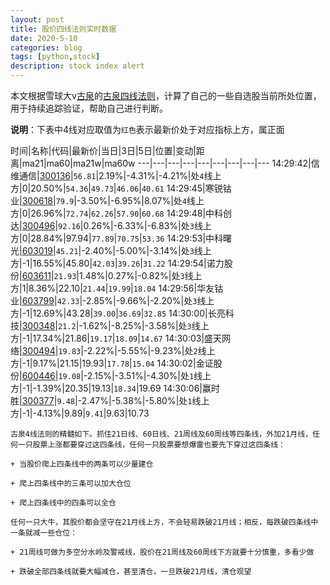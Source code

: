 ```yaml
---
layout: post
title: 股价四线法则实时数据
date: 2020-5-10
categories: blog
tags: [python,stock]
description: stock index alert
---
```



本文根据雪球大v[古泉](https://xueqiu.com/u/7148646888)的[古泉四线法则](https://xueqiu.com/7148646888/130498192)，计算了自己的一些自选股当前所处位置，用于持续追踪验证，帮助自己进行判断。

**说明**：下表中4线对应取值为`红色`表示最新价处于对应指标上方，属正面

时间|名称|代码|最新价|当日|3日|5日|位置|变动|距离|ma21|ma60|ma21w|ma60w
---|---|---|---|---|---|---|---|---
14:29:42|信维通信|[300136](https://xueqiu.com/S/SZ300136)|`56.81`|2.19%|-4.31%|-4.21%|处`4`线上方|0|20.50%|`54.36`|`49.73`|`46.06`|`40.61`
14:29:45|寒锐钴业|[300618](https://xueqiu.com/S/SZ300618)|`79.9`|-3.50%|-6.95%|8.07%|处`4`线上方|0|26.96%|`72.74`|`62.26`|`57.90`|`60.68`
14:29:48|中科创达|[300496](https://xueqiu.com/S/SZ300496)|`92.16`|0.26%|-6.33%|-6.83%|处`3`线上方|0|28.84%|97.94|`77.89`|`70.75`|`53.36`
14:29:53|中科曙光|[603019](https://xueqiu.com/S/SH603019)|`45.21`|-2.40%|-5.00%|-3.14%|处`3`线上方|-1|16.55%|45.80|`42.03`|`39.26`|`31.22`
14:29:54|诺力股份|[603611](https://xueqiu.com/S/SH603611)|`21.93`|1.48%|0.27%|-0.82%|处`3`线上方|1|8.36%|22.10|`21.44`|`19.99`|`18.04`
14:29:56|华友钴业|[603799](https://xueqiu.com/S/SH603799)|`42.33`|-2.85%|-9.66%|-2.20%|处`3`线上方|-1|12.69%|43.28|`39.00`|`36.69`|`32.85`
14:30:00|长亮科技|[300348](https://xueqiu.com/S/SZ300348)|`21.2`|-1.62%|-8.25%|-3.58%|处`3`线上方|-1|17.34%|21.86|`19.17`|`18.09`|`14.67`
14:30:03|盛天网络|[300494](https://xueqiu.com/S/SZ300494)|`19.83`|-2.22%|-5.55%|-9.23%|处`2`线上方|-1|9.17%|21.15|19.93|`17.78`|`15.04`
14:30:02|金证股份|[600446](https://xueqiu.com/S/SH600446)|`19.08`|-2.15%|-3.51%|-4.30%|处`1`线上方|-1|-1.39%|20.35|19.13|`18.34`|19.69
14:30:06|赢时胜|[300377](https://xueqiu.com/S/SZ300377)|`9.48`|-2.47%|-5.38%|-5.80%|处`1`线上方|-1|-4.13%|9.89|`9.41`|9.63|10.73

```
古泉4线法则的精髓如下。抓住21日线、60日线、21周线及60周线等四条线，外加21月线，任何一只股票上涨都要穿过这四条线，任何一只股票要想爆雷也要先下穿过这四条线：

+ 当股价爬上四条线中的两条可以少量建仓

+ 爬上四条线中的三条可以加大仓位

+ 爬上四条线中的四条可以全仓

任何一只大牛，其股价都会坚守在21月线上方，不会轻易跌破21月线；相反，每跌破四条线中一条就减一些仓位：

+ 21周线可做为多空分水岭及警戒线，股价在21周线及60周线下方就要十分慎重，多看少做

+ 跌破全部四条线就要大幅减仓，甚至清仓，一旦跌破21月线，清仓观望
```